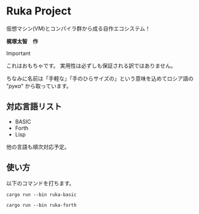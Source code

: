 # Ruka Project
仮想マシン(VM)とコンパイラ群から成る自作エコシステム！

**梶塚太智　作**

> [!IMPORTANT]
> これはおもちゃです。
> 実用性は必ずしも保証される訳ではありません。

ちなみに名前は「手軽な」「手のひらサイズの」という意味を込めてロシア語の "*рука*" から取っています。

## 対応言語リスト
- BASIC
- Forth
- Lisp

他の言語も順次対応予定。

## 使い方

以下のコマンドを打ちます。
```
cargo run --bin ruka-basic
```
```
cargo run --bin ruka-forth
```
